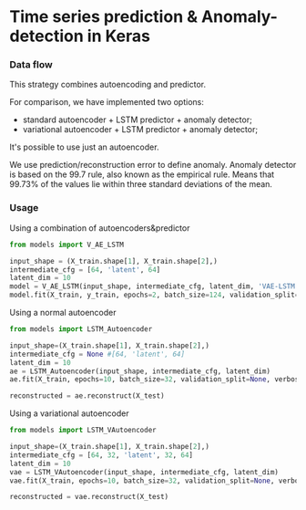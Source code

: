# Time series prediction & Anomaly-detection in Keras

### Data flow

This strategy combines autoencoding and predictor.

For comparison, we have implemented two options:
 - standard autoencoder + LSTM predictor + anomaly detector;
 - variational autoencoder + LSTM predictor + anomaly detector;

It's possible to use just an autoencoder.

We use prediction/reconstruction error to define anomaly.
Anomaly detector is based on the 99.7 rule, also known as the empirical rule. Means that 99.73% of the 
values lie within three standard deviations of the mean.


### Usage

Using a combination of autoencoders&predictor
```python
from models import V_AE_LSTM

input_shape = (X_train.shape[1], X_train.shape[2],)
intermediate_cfg = [64, 'latent', 64]
latent_dim = 10
model = V_AE_LSTM(input_shape, intermediate_cfg, latent_dim, 'VAE-LSTM') # or 'AE-LSTM'
model.fit(X_train, y_train, epochs=2, batch_size=124, validation_split=None, verbose=1)
```

Using a normal autoencoder
```python
from models import LSTM_Autoencoder

input_shape=(X_train.shape[1], X_train.shape[2],)
intermediate_cfg = None #[64, 'latent', 64]
latent_dim = 10
ae = LSTM_Autoencoder(input_shape, intermediate_cfg, latent_dim)
ae.fit(X_train, epochs=10, batch_size=32, validation_split=None, verbose=1)

reconstructed = ae.reconstruct(X_test)
```

Using a variational autoencoder
```python
from models import LSTM_VAutoencoder

input_shape=(X_train.shape[1], X_train.shape[2],)
intermediate_cfg = [64, 32, 'latent', 32, 64]
latent_dim = 10
vae = LSTM_VAutoencoder(input_shape, intermediate_cfg, latent_dim)
vae.fit(X_train, epochs=10, batch_size=32, validation_split=None, verbose=1)

reconstructed = vae.reconstruct(X_test)
```
